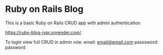 # Ruby on Rails Blog

This is a basic Ruby on Rails CRUD app with admin authentication. 

https://ruby-blog-iypr.onrender.com/

To login view full CRUD in admin role:
email: email@email.com
passsword: password
